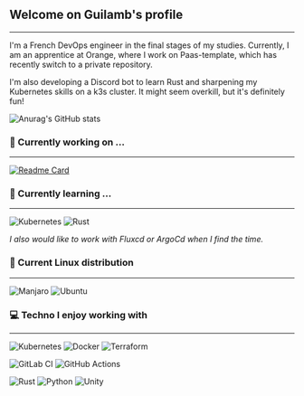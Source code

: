 ## Welcome on Guilamb's profile
---

I'm a French DevOps engineer in the final stages of my studies. Currently, I am an apprentice at Orange, where I work on Paas-template, which has recently switch to a private repository.

I'm also developing a Discord bot to learn Rust and sharpening my Kubernetes skills on a k3s cluster. It might seem overkill, but it's definitely fun!

![Anurag's GitHub stats](https://github-readme-stats.vercel.app/api?username=Guilamb&theme=neon&show_icons=true&rank_icon=github&include_all_commits=true&custom_title=Stats&show=prs_merged&hide=contribs)

### 🔭 Currently working on ...
---
[![Readme Card](https://github-readme-stats.vercel.app/api/pin/?username=Guilamb&repo=interspecies-reviewer)](https://github.com/anuraghazra/github-readme-stats) 

### 🌱 Currently learning ...
---
![Kubernetes](https://img.shields.io/badge/kubernetes-%23326ce5.svg?style=for-the-badge&logo=kubernetes&logoColor=white)
![Rust](https://img.shields.io/badge/rust-%23000000.svg?style=for-the-badge&logo=rust&logoColor=white)

*I also would like to work with Fluxcd or ArgoCd when I find the time.*

### 🐧 Current Linux distribution 
---
![Manjaro](https://img.shields.io/badge/Manjaro-35BF5C?style=for-the-badge&logo=Manjaro&logoColor=white)
![Ubuntu](https://img.shields.io/badge/Ubuntu-E95420?style=for-the-badge&logo=ubuntu&logoColor=white)

### 💻 Techno I enjoy working with
---
![Kubernetes](https://img.shields.io/badge/kubernetes-%23326ce5.svg?style=for-the-badge&logo=kubernetes&logoColor=white)
![Docker](https://img.shields.io/badge/docker-%230db7ed.svg?style=for-the-badge&logo=docker&logoColor=white)
![Terraform](https://img.shields.io/badge/terraform-%235835CC.svg?style=for-the-badge&logo=terraform&logoColor=white)

![GitLab CI](https://img.shields.io/badge/gitlab%20ci-%23181717.svg?style=for-the-badge&logo=gitlab&logoColor=white)
![GitHub Actions](https://img.shields.io/badge/github%20actions-%23181717.svg?style=for-the-badge&logo=githubactions&logoColor=white)

![Rust](https://img.shields.io/badge/rust-%23000000.svg?style=for-the-badge&logo=rust&logoColor=white) 
![Python](https://img.shields.io/badge/python-3670A0?style=for-the-badge&logo=python&logoColor=ffdd54)
![Unity](https://img.shields.io/badge/unity-%23000000.svg?style=for-the-badge&logo=unity&logoColor=white)

<!--
**Guilamb/Guilamb** is a ✨ _special_ ✨ repository because its `README.md` (this file) appears on your GitHub profile.



Here are some ideas to get you started:

- 🔭 I’m currently working on ...
- 🌱 I’m currently learning ...
- 👯 I’m looking to collaborate on ...
- 🤔 I’m looking for help with ...
- 💬 Ask me about ...
- 📫 How to reach me: ...
- 😄 Pronouns: ...
- ⚡ Fun fact: ...
-->
